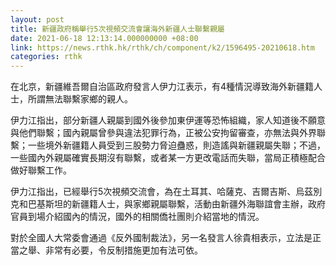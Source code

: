 ```yaml
---
layout: post
title: 新疆政府稱舉行5次視頻交流會讓海外新疆人士聯繫親屬
date: 2021-06-18 12:13:14.000000000 +08:00
link: https://news.rthk.hk/rthk/ch/component/k2/1596495-20210618.htm
categories: rthk
---
```


在北京，新疆維吾爾自治區政府發言人伊力江表示，有4種情況導致海外新疆籍人士，所謂無法聯繫家鄉的親人。

伊力江指出，部分新疆人親屬到國外後參加東伊運等恐怖組織，家人知道後不願意與他們聯繫；國內親屬曾參與違法犯罪行為，正被公安拘留審查，亦無法與外界聯繫；一些境外新疆籍人員受到三股勢力脅迫蠱惑，則造謠與新疆親屬失聯；不過，一些國內外親屬確實長期沒有聯繫，或者某一方更改電話而失聯，當局正積極配合做好聯繫工作。

伊力江指出，已經舉行5次視頻交流會，為在土耳其、哈薩克、吉爾吉斯、烏茲別克和巴基斯坦的新疆籍人士，與家鄉親屬聯繫，活動由新疆外海聯誼會主辦，政府官員到場介紹國內的情況，國外的相關僑社團則介紹當地的情況。

對於全國人大常委會通過《反外國制裁法》，另一名發言人徐貴相表示，立法是正當之舉、非常有必要，令反制措施更加有法可依。
